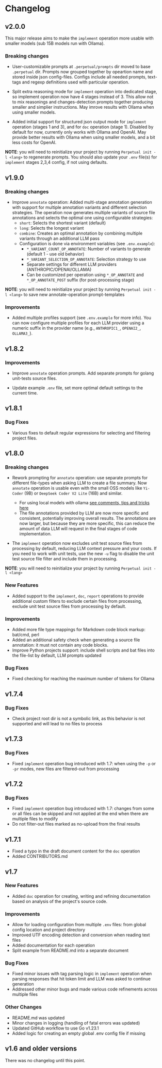 # Changelog

## v2.0.0

This major release aims to make the `implement` operation more usable with smaller models (sub 15B models run with Ollama).

### Breaking changes

- User-customizable prompts at `.perpetual/prompts` dir moved to base `.perpetual` dir. Prompts now grouped together by opeartion name and stored inside json config-files. Configs include all needed prompts, text-tags and regexp definitions used with particular operation.

- Split extra reasoning mode for `implement` operation into dedicated stage, so implement operation now have 4 stages instead of 3. This allow not to mix reasonings and changes-detection prompts together producing smaller and simplier instructions. May imrove results with Ollama when using smaller models.

- Added initial support for structured json output mode for `implement` operation (stages 1 and 3), and for `doc` operation (stage 1). Disabled by default for now, currently only works with Ollama and OpenAI. May provide better results with Ollama when using smaller models, and a bit less costs for OpenAI.

**NOTE**: you will need to reinitialize your project by running `Perpetual init -l <lang>` to regenerate prompts. You should also update your `.env` file(s) for `implement` stages 2,3,4 config, if not using defaults.

## v1.9.0

### Breaking changes

- Improve `annotate` operation: Added multi-stage annotation generation with support for multiple annotation variants and different selection strategies. The operation now generates multiple variants of source file annotations and selects the optimal one using configurable strategies:
  - `short`: Selects the shortest variant (default)
  - `long`: Selects the longest variant
  - `combine`: Creates an optimal annotation by combining multiple variants through an additional LLM pass
  - Configuration is done via environment variables (see `.env.example`):
    - `*_VARIANT_COUNT_OP_ANNOTATE`: Number of variants to generate (default 1 - use old behavior)
    - `*_VARIANT_SELECTION_OP_ANNOTATE`: Selection strategy to use
    - Separate settings for different LLM providers (ANTHROPIC/OPENAI/OLLAMA)
    - Can be customized per operation using `*_OP_ANNOTATE` and `*_OP_ANNOTATE_POST` suffix (for post-processing stage)

**NOTE**: you will need to reinitialize your project by running `Perpetual init -l <lang>` to save new annotate-operation prompt-templates

### Improvements

- Added multiple profiles support (see `.env.example` for more info). You can now configure multiple profiles for each LLM provider using a numeric suffix in the provider name (e.g., `ANTHROPIC1_`, `OPENAI2_`, `OLLAMA3_`).

## v1.8.2

### Improvements

- Improve `annotate` operation prompts. Add separate prompts for golang unit-tests source files.

- Update example `.env` file, set more optimal default settings to the current time.

## v1.8.1

### Bug Fixes

- Various fixes to default regular expressions for selecting and filtering project files.

## v1.8.0

### Breaking changes

- Rework prompting for `annotate` operation: use separate prompts for different file-types when asking LLM to create a file summary. Now `annotate` operation is usable even with the small OSS models like `Yi-Coder` (9B) or `DeepSeek Coder V2 Lite` (16B) and similar.
  - For using local models with ollama [see comments, tips and tricks here](ollama.md)
  - The file annotations provided by LLM are now more specific and consistent, potentially improving overall results. The annotations are now larger, but because they are more specific, this can reduce the amount of data LLM will request in the final stages of code implementation.

- The `implement` operation now excludes unit test source files from processing by default, reducing LLM context pressure and your costs. If you need to work with unit tests, use the new `-u` flag to disable the unit test source file filter and include them in processing.

**NOTE**: you will need to reinitialize your project by running `Perpetual init -l <lang>`

### New Features

- Added support to the `implement`, `doc`, `report` operations to provide additional custom filters to exclude certain files from processing, exclude unit test source files from processing by default.

### Improvements

- Added more file type mappings for Markdown code block markup: bat/cmd, perl
- Added an additional safety check when generating a source file annotation: it must not contain any code blocks.
- Improve Python projects support: include shell scripts and bat files into the file-list by default, LLM prompts updated

### Bug Fixes

- Fixed checking for reaching the maximum number of tokens for Ollama

## v1.7.4

### Bug Fixes

- Check project root dir is not a symbolic link, as this behavior is not supported and will lead to no files to process

## v1.7.3

### Bug Fixes

- Fixed `implement` operation bug introduced with 1.7: when using the `-p` or `-pr` modes, new files are filtered-out from processing

## v1.7.2

### Bug Fixes

- Fixed `implement` operation bug introduced with 1.7: changes from some or all files can be skipped and not applied at the end when there are multiple files to modify
- Do not filter-out files marked as no-upload from the final results

## v1.7.1

- Fixed a typo in the draft document content for the `doc` operation
- Added CONTRIBUTORS.md

## v1.7

### New Features

- Added `doc` operation for creating, writing and refining documentation based on analysis of the project's source code.

### Improvements

- Allow for loading configuration from multiple `.env` files: from global config location and project directory
- Improved UTF encoding detection and conversion when reading text files
- Added documentation for each operation
- Split example from README.md into a separate document

### Bug Fixes

- Fixed minor issues with tag parsing logic in `implement` operation when parsing responses that hit token limit and LLM was asked to continue generation
- Addressed other minor bugs and made various code refinements across multiple files

### Other Changes

- README.md was updated
- Minor changes in logging (handling of fatal errors was updated)
- Updated GitHub workflow to use Go v1.23.1
- Added logic for creating an empty global .env config file if missing

## v1.6 and older versions

There was no changelog until this point.
